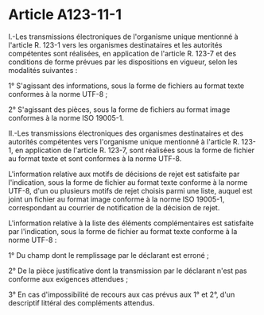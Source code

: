 # Article A123-11-1

I.-Les transmissions électroniques de l'organisme unique mentionné à l'article R. 123-1 vers les organismes destinataires et les autorités compétentes sont réalisées, en application de l'article R. 123-7 et des conditions de forme prévues par les dispositions en vigueur, selon les modalités suivantes :

1° S'agissant des informations, sous la forme de fichiers au format texte conformes à la norme UTF-8 ;

2° S'agissant des pièces, sous la forme de fichiers au format image conformes à la norme ISO 19005-1.

II.-Les transmissions électroniques des organismes destinataires et des autorités compétentes vers l'organisme unique mentionné à l'article R. 123-1, en application de l'article R. 123-7, sont réalisées sous la forme de fichier au format texte et sont conformes à la norme UTF-8.

L'information relative aux motifs de décisions de rejet est satisfaite par l'indication, sous la forme de fichier au format texte conforme à la norme UTF-8, d'un ou plusieurs motifs de rejet choisis parmi une liste, auquel est joint un fichier au format image conforme à la norme ISO 19005-1, correspondant au courrier de notification de la décision de rejet.

L'information relative à la liste des éléments complémentaires est satisfaite par l'indication, sous la forme de fichier au format texte conforme à la norme UTF-8 :

1° Du champ dont le remplissage par le déclarant est erroné ;

2° De la pièce justificative dont la transmission par le déclarant n'est pas conforme aux exigences attendues ;

3° En cas d'impossibilité de recours aux cas prévus aux 1° et 2°, d'un descriptif littéral des compléments attendus.
